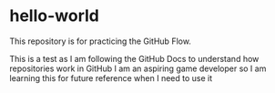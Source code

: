 # hello-world
This repository is for practicing the GitHub Flow.

This is a test as I am following the GitHub Docs to understand how repositories work in GitHub
I am an aspiring game developer so I am learning this for future reference when I need to use it
